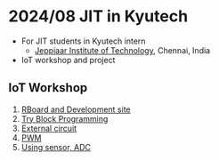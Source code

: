 # 2024/08 JIT in Kyutech

- For JIT students in Kyutech intern
    - [Jeppiaar Institute of Technology](https://www.jeppiaarinstitute.org/), Chennai, India
- IoT workshop and project

## IoT Workshop

1. [RBoard and Development site](./setup.md)
1. [Try Block Programming](./1st_program.md)
1. [External circuit](./2nd_circuit.md)
1. [PWM](./3rd_pwm.md)
1. [Using sensor, ADC](./4th_sensor.md)
<!---
1. [Using temperature sensor](./5th_sensor.md)
-->

